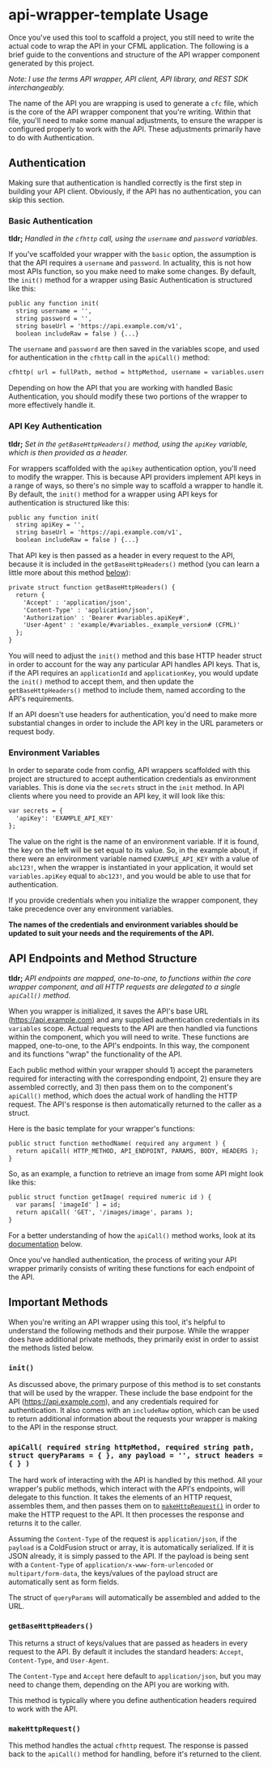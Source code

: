 # api-wrapper-template Usage

Once you've used this tool to scaffold a project, you still need to write the actual code to wrap the API in your CFML application. The following is a brief guide to the conventions and structure of the API wrapper component generated by this project.

*Note: I use the terms API wrapper, API client, API library, and REST SDK interchangeably.* 

The name of the API you are wrapping is used to generate a `cfc` file, which is the core of the API wrapper component that you're writing. Within that file, you'll need to make some manual adjustments, to ensure the wrapper is configured properly to work with the API. These adjustments primarily have to do with Authentication.

## Authentication

Making sure that authentication is handled correctly is the first step in building your API client. Obviously, if the API has no authentication, you can skip this section.

### Basic Authentication

**tldr;** *Handled in the `cfhttp` call, using the `username` and `password` variables.*

If you've scaffolded your wrapper with the `basic` option, the assumption is that the API requires a `username` and `password`. In actuality, this is not how most APIs function, so you make need to make some changes. By default, the `init()` method for a wrapper using Basic Authentication is structured like this:

```cfc
public any function init(
  string username = '',
  string password = '',
  string baseUrl = 'https://api.example.com/v1',
  boolean includeRaw = false ) {...}
```

The `username` and `password` are then saved in the variables scope, and used for authentication in the `cfhttp` call in the `apiCall()` method:

```cfc
cfhttp( url = fullPath, method = httpMethod, username = variables.username, password = variables.password, result = 'result' ){...}
```

Depending on how the API that you are working with handled Basic Authentication, you should modify these two portions of the wrapper to more effectively handle it.

### API Key Authentication

**tldr;** *Set in the `getBaseHttpHeaders()` method, using the `apiKey` variable, which is then provided as a header.*

For wrappers scaffolded with the `apikey` authentication option, you'll need to modify the wrapper. This is because API providers implement API keys in a range of ways, so there's no simple way to scaffold a wrapper to handle it. By default, the `init()` method for a wrapper using API keys for authentication is structured like this:

```cfc
public any function init(
  string apiKey = '',
  string baseUrl = 'https://api.example.com/v1',
  boolean includeRaw = false ) {...}
```

That API key is then passed as a header in every request to the API, because it is included in the `getBaseHttpHeaders()` method (you can learn a little more about this method [below](#getbasehttpheaders)):

```cfc
private struct function getBaseHttpHeaders() {
  return {
    'Accept' : 'application/json',
    'Content-Type' : 'application/json',
    'Authorization' : 'Bearer #variables.apiKey#',
    'User-Agent' : 'example/#variables._example_version# (CFML)'
  };
}
```

You will need to adjust the `init()` method and this base HTTP header struct in order to account for the way any particular API handles API keys. That is, if the API requires an `applicationId` and `applicationKey`, you would update the `init()` method to accept them, and then update the `getBaseHttpHeaders()` method to include them, named according to the API's requirements.

If an API doesn't use headers for authentication, you'd need to make more substantial changes in order to include the API key in the URL parameters or request body.

### Environment Variables

In order to separate code from config, API wrappers scaffolded with this project are structured to accept authentication credentials as environment variables. This is done via the `secrets` struct in the `init` method. In API clients where you need to provide an API key, it will look like this:

```cfc
var secrets = {
  'apiKey': 'EXAMPLE_API_KEY'
};
```

The value on the right is the name of an environment variable. If it is found, the key on the left will be set equal to its value. So, in the example about, if there were an environment variable named `EXAMPLE_API_KEY` with a value of `abc123!`, when the wrapper is instantiated in your application, it would set `variables.apiKey` equal to `abc123!`, and you would be able to use that for authentication.

If you provide credentials when you initialize the wrapper component, they take precedence over any environment variables.

**The names of the credentials and environment variables should be updated to suit your needs and the requirements of the API.**

## API Endpoints and Method Structure

**tldr;** *API endpoints are mapped, one-to-one, to functions within the core wrapper component, and all HTTP requests are delegated to a single `apiCall()` method.*

When you wrapper is initialized, it saves the API's base URL (https://api.example.com) and any supplied authentication credentials in its `variables` scope. Actual requests to the API are then handled via functions within the component, which you will need to write. These functions are mapped, one-to-one, to the API's endpoints. In this way, the component and its functions "wrap" the functionality of the API.

Each public method within your wrapper should 1) accept the parameters required for interacting with the corresponding endpoint, 2) ensure they are assembled correctly, and 3) then pass them on to the component's `apiCall()` method, which does the actual work of handling the HTTP request. The API's response is then automatically returned to the caller as a struct.

Here is the basic template for your wrapper's functions:

```cfc
public struct function methodName( required any argument ) {
  return apiCall( HTTP_METHOD, API_ENDPOINT, PARAMS, BODY, HEADERS );
}
```

So, as an example, a function to retrieve an image from some API might look like this:

```cfc
public struct function getImage( required numeric id ) {
  var params[ 'imageId' ] = id;
  return apiCall( 'GET', '/images/image', params );
}
```

For a better understanding of how the `apiCall()` method works, look at its [documentation](#apicall-required-string-httpmethod-required-string-path-struct-queryparams----any-payload---struct-headers) below.

Once you've handled authentication, the process of writing your API wrapper primarily consists of writing these functions for each endpoint of the API.

## Important Methods
When you're writing an API wrapper using this tool, it's helpful to understand the following methods and their purpose. While the wrapper does have additional private methods, they primarily exist in order to assist the methods listed below.

### `init()`

As discussed above, the primary purpose of this method is to set constants that will be used by the wrapper. These include the base endpoint for the API (https://api.example.com), and any credentials required for authentication. It also comes with an `includeRaw` option, which can be used to return additional information about the requests your wrapper is making to the API in the response struct.

### `apiCall( required string httpMethod, required string path, struct queryParams = { }, any payload = '', struct headers = { } )`

The hard work of interacting with the API is handled by this method. All your wrapper's public methods, which interact with the API's endpoints, will delegate to this function. It takes the elements of an HTTP request, assembles them, and then passes them on to [`makeHttpRequest()`](#makehttprequest) in order to make the HTTP request to the API. It then processes the response and returns it to the caller. 

Assuming the `Content-Type` of the request is `application/json`, if the `payload` is a ColdFusion struct or array, it is automatically serialized. If it is JSON already, it is simply passed to the API. If the payload is being sent with a `Content-Type` of `application/x-www-form-urlencoded` or `multipart/form-data`, the keys/values of the payload struct are automatically sent as form fields.

The struct of `queryParams` will automatically be assembled and added to the URL.

### `getBaseHttpHeaders()`

This returns a struct of keys/values that are passed as headers in every request to the API. By default it includes the standard headers: `Accept`, `Content-Type`, and `User-Agent`.

The `Content-Type` and `Accept` here default to `application/json`, but you may need to change them, depending on the API you are working with. 

This method is typically where you define authentication headers required to work with the API.

### `makeHttpRequest()`

This method handles the actual `cfhttp` request. The response is passed back to the `apiCall()` method for handling, before it's returned to the client.